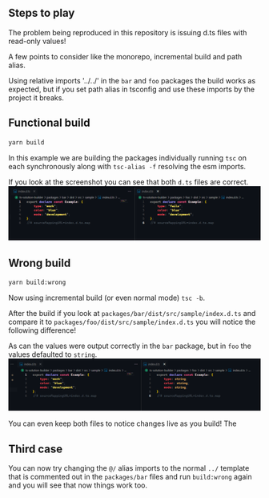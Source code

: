 ## Steps to play

The problem being reproduced in this repository is issuing d.ts files with read-only values!

A few points to consider like the monorepo, incremental build and path alias.

Using relative imports '../../' in the `bar` and `foo` packages the build works as expected, but if you set path alias in tsconfig and use these imports by the project it breaks.

## Functional build

```sh
yarn build
```

In this example we are building the packages individually
running `tsc` on each synchronously along with `tsc-alias -f` resolving the esm imports.

If you look at the screenshot you can see that both `d.ts` files are correct.
![bad](./assets/correct-build.png)

## Wrong build

```sh
yarn build:wrong
```

Now using incremental build (or even normal mode) `tsc -b`.

After the build if you look at `packages/bar/dist/src/sample/index.d.ts` and compare it to `packages/foo/dist/src/sample/index.d.ts` you will notice the following difference!

As can the values ​​were output correctly in the `bar` package, but in `foo` the values ​​defaulted to `string`.
![bad](./assets/wrong-build.png)

You can even keep both files to notice changes live as you build!
The

## Third case

You can now try changing the `@/` alias imports to the normal `../` template that is commented out in the `packages/bar` files and run `build:wrong` again and you will see that now things work too.
